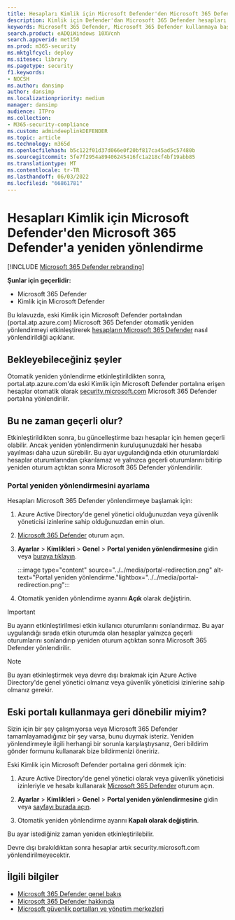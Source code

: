 ```yaml
---
title: Hesapları Kimlik için Microsoft Defender'den Microsoft 365 Defender'a yeniden yönlendirme
description: Kimlik için Defender'dan Microsoft 365 Defender hesapları ve oturumları yeniden yönlendirme.
keywords: Microsoft 365 Defender, Microsoft 365 Defender kullanmaya başlama, güvenlik merkezi yeniden yönlendirmesi
search.product: eADQiWindows 10XVcnh
search.appverid: met150
ms.prod: m365-security
ms.mktglfcycl: deploy
ms.sitesec: library
ms.pagetype: security
f1.keywords:
- NOCSH
ms.author: dansimp
author: dansimp
ms.localizationpriority: medium
manager: dansimp
audience: ITPro
ms.collection:
- M365-security-compliance
ms.custom: admindeeplinkDEFENDER
ms.topic: article
ms.technology: m365d
ms.openlocfilehash: b5c122f01d37d066e0f20bf817ca45ad5c57480b
ms.sourcegitcommit: 5fe7f2954a89406245416fc1a218cf4bf19abb85
ms.translationtype: MT
ms.contentlocale: tr-TR
ms.lasthandoff: 06/03/2022
ms.locfileid: "66861781"
---
```

# <a name="redirecting-accounts-from-microsoft-defender-for-identity-to-microsoft-365-defender"></a>Hesapları Kimlik için Microsoft Defender'den Microsoft 365 Defender'a yeniden yönlendirme

[!INCLUDE [Microsoft 365 Defender rebranding](../includes/microsoft-defender.md)]

**Şunlar için geçerlidir:**

- Microsoft 365 Defender
- Kimlik için Microsoft Defender

Bu kılavuzda, eski Kimlik için Microsoft Defender portalından (portal.atp.azure.com) Microsoft 365 Defender otomatik yeniden yönlendirmeyi etkinleştirerek <a href="https://go.microsoft.com/fwlink/p/?linkid=2077139" target="_blank">hesapların Microsoft 365 Defender</a> nasıl yönlendirildiği açıklanır.

## <a name="what-to-expect"></a>Bekleyebileceğiniz şeyler

Otomatik yeniden yönlendirme etkinleştirildikten sonra, portal.atp.azure.com'da eski Kimlik için Microsoft Defender portalına erişen hesaplar otomatik olarak <a href="https://go.microsoft.com/fwlink/p/?linkid=2077139" target="_blank">security.microsoft.com</a> Microsoft 365 Defender portalına yönlendirilir.

## <a name="when-does-this-take-effect"></a>Bu ne zaman geçerli olur?

Etkinleştirildikten sonra, bu güncelleştirme bazı hesaplar için hemen geçerli olabilir. Ancak yeniden yönlendirmenin kuruluşunuzdaki her hesaba yayılması daha uzun sürebilir. Bu ayar uygulandığında etkin oturumlardaki hesaplar oturumlarından çıkarılamaz ve yalnızca geçerli oturumlarını bitirip yeniden oturum açtıktan sonra Microsoft 365 Defender yönlendirilir.  

### <a name="set-up-portal-redirection"></a>Portal yeniden yönlendirmesini ayarlama

Hesapları Microsoft 365 Defender yönlendirmeye başlamak için:

1. Azure Active Directory'de genel yönetici olduğunuzdan veya güvenlik yöneticisi izinlerine sahip olduğunuzdan emin olun.

1. <a href="https://go.microsoft.com/fwlink/p/?linkid=2077139" target="_blank">Microsoft 365 Defender</a> oturum açın.

1. **Ayarlar** > **Kimlikleri** > **Genel** > **Portal yeniden yönlendirmesine** gidin veya [buraya tıklayın](https://security.microsoft.com/preferences2/portal_redirection).

    :::image type="content" source="../../media/portal-redirection.png" alt-text="Portal yeniden yönlendirme."lightbox="../../media/portal-redirection.png":::

1. Otomatik yeniden yönlendirme ayarını **Açık** olarak değiştirin.

>[!IMPORTANT]
>Bu ayarın etkinleştirilmesi etkin kullanıcı oturumlarını sonlandırmaz. Bu ayar uygulandığı sırada etkin oturumda olan hesaplar yalnızca geçerli oturumlarını sonlandırıp yeniden oturum açtıktan sonra Microsoft 365 Defender yönlendirilir.

>[!NOTE]
>Bu ayarı etkinleştirmek veya devre dışı bırakmak için Azure Active Directory'de genel yönetici olmanız veya güvenlik yöneticisi izinlerine sahip olmanız gerekir.  

## <a name="can-i-go-back-to-using-the-former-portal"></a>Eski portalı kullanmaya geri dönebilir miyim?

Sizin için bir şey çalışmıyorsa veya Microsoft 365 Defender tamamlayamadığınız bir şey varsa, bunu duymak isteriz. Yeniden yönlendirmeyle ilgili herhangi bir sorunla karşılaştıysanız, Geri bildirim gönder formunu kullanarak bize bildirmenizi öneririz.

Eski Kimlik için Microsoft Defender portalına geri dönmek için:

1. Azure Active Directory'de genel yönetici olarak veya güvenlik yöneticisi izinleriyle ve hesabı kullanarak <a href="https://go.microsoft.com/fwlink/p/?linkid=2077139" target="_blank">Microsoft 365 Defender</a> oturum açın.

2. **Ayarlar** > **Kimlikleri** > **Genel** > **Portal yeniden yönlendirmesine** gidin veya [sayfayı burada açın](https://security.microsoft.com/preferences2/portal_redirection).  

3. Otomatik yeniden yönlendirme ayarını **Kapalı olarak değiştirin**.

Bu ayar istediğiniz zaman yeniden etkinleştirilebilir.

Devre dışı bırakıldıktan sonra hesaplar artık security.microsoft.com yönlendirilmeyecektir.

## <a name="related-information"></a>İlgili bilgiler

- [Microsoft 365 Defender genel bakış](microsoft-365-defender.md)
- [Microsoft 365 Defender hakkında](https://www.microsoft.com/microsoft-365/security/microsoft-365-defender)
- [Microsoft güvenlik portalları ve yönetim merkezleri](portals.md)
